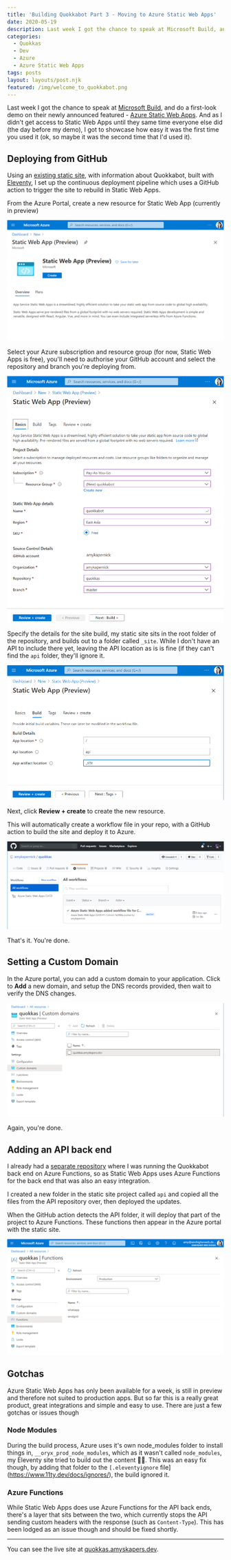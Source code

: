 ```yaml
---
title: 'Building Quokkabot Part 3 - Moving to Azure Static Web Apps'
date: 2020-05-19
description: Last week I got the chance to speak at Microsoft Build, and do a first-look demo on their newly announced featured - Azure Static Web Apps. And as I didn't get access to Static Web Apps until they same time everyone else did (the day before my demo), I got to showcase how easy it was the first time you used it (ok, so maybe it was the second time that I'd used it).
categories:
  - Quokkas
  - Dev
  - Azure
  - Azure Static Web Apps
tags: posts
layout: layouts/post.njk
featured: /img/welcome_to_quokkabot.png
---
```

Last week I got the chance to speak at [Microsoft Build](https://mybuild.microsoft.com/), and do a first-look demo on their newly announced featured - [Azure Static Web Apps](https://azure.microsoft.com/en-au/services/app-service/static/). And as I didn't get access to Static Web Apps until they same time everyone else did (the day before my demo), I got to showcase how easy it was the first time you used it (ok, so maybe it was the second time that I'd used it).

## Deploying from GitHub

Using an [existing static site](https://github.com/amykapernick/quokkas), with information about Quokkabot, built with [Eleventy](https://www.11ty.dev/), I set up the continuous deployment pipeline which uses a GitHub action to trigger the site to rebuild in Static Web Apps.

From the Azure Portal, create a new resource for Static Web App (currently in preview)

![](/img/static_web_app_resource.png)

Select your Azure subscription and resource group (for now, Static Web Apps is free), you'll need to authorise your GitHub account and select the repository and branch you're deploying from.

![](/img/swas_repo_connect.png)

Specify the details for the site build, my static site sits in the root folder of the repository, and builds out to a folder called `_site`. While I don't have an API to include there yet, leaving the API location as is is fine (if they can't find the `api` folder, they'll ignore it.

![](/img/swas_build.png)

Next, click **Review + create** to create the new resource. 

This will automatically create a workflow file in your repo, with a GitHub action to build the site and deploy it to Azure.

![](/img/swas_github_action.png)

That's it. You're done.

## Setting a Custom Domain

In the Azure portal, you can add a custom domain to your application. Click to **Add** a new domain, and setup the DNS records provided, then wait to verify the DNS changes.

![](/img/aswa_custom_domain.png)

Again, you're done.

## Adding an API back end

I already had a [separate repository](https://github.com/amykapernick/quokka_or_not) where I was running the Quokkabot back end on Azure Functions, so as Static Web Apps uses Azure Functions for the back end that was also an easy integration.

I created a new folder in the static site project called `api` and copied all the files from the API repository over, then deployed the updates.

When the GitHub action detects the API folder, it will deploy that part of the project to Azure Functions. These functions then appear in the Azure portal with the static site.

![](/img/aswa_functions.png)

## Gotchas

Azure Static Web Apps has only been available for a week, is still in preview and therefore not suited to production apps. But so far this is a really great product, great integrations and simple and easy to use. There are just a few gotchas or issues though

### Node Modules

During the build process, Azure uses it's own node_modules folder to install things in, `__oryx_prod_node_modules`, which as it wasn't called `node_modules`, my Eleventy site tried to build out the content 🤦‍♀️. This was an easy fix though, by adding that folder to the `[.eleventyignore` file](https://www.11ty.dev/docs/ignores/), the build ignored it.

### Azure Functions

While Static Web Apps does use Azure Functions for the API back ends, there's a layer that sits between the two, which currently stops the API sending custom headers with the response (such as `Content-Type`). This has been lodged as an issue though and should be fixed shortly.

---

You can see the live site at [quokkas.amyskapers.dev](https://quokkas.amyskapers.dev/).